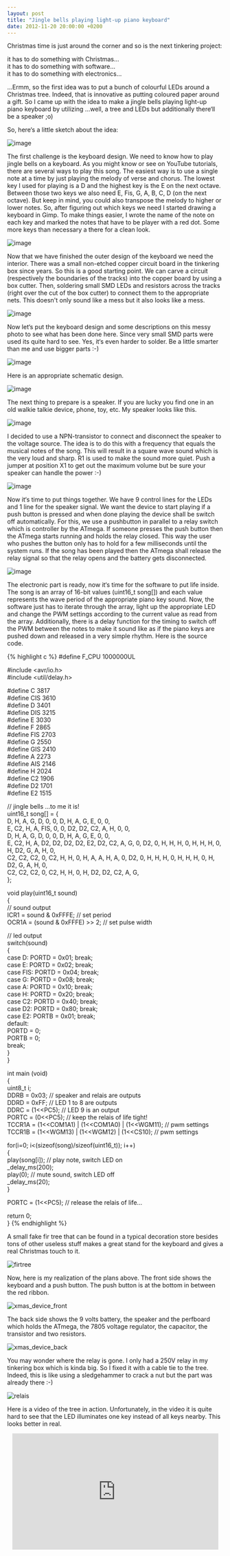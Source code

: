 ```yaml
---
layout: post
title: "Jingle bells playing light-up piano keyboard"
date: 2012-11-20 20:00:00 +0200
---
```


Christmas time is just around the corner and so is the next tinkering project:

<p>it has to do something with Christmas...<br />
it has to do something with software...<br />
it has to do something with electronics...</p>

...Ermm, so the first idea was to put a bunch of colourful LEDs around a Christmas tree. Indeed, that is innovative as putting coloured paper around a gift. So I came up with the idea to make a jingle bells playing light-up piano keyboard by utilizing ...well, a tree and LEDs but additionally there‘ll be a speaker ;o)

So, here‘s a little sketch about the idea:

![image](/images/jingle-bells-playing-light-up-piano-keyboard/concept.jpg)

The first challenge is the keyboard design. We need to know how to play jingle bells on a keyboard. As you might know or see on YouTube tutorials, there are several ways to play this song. The easiest way is to use a single note at a time by just playing the melody of verse and chorus. The lowest key I used for playing is a D and the highest key is the E on the next octave. Between those two keys we also need E, Fis, G, A, B, C, D (on the next octave). But keep in mind, you could also transpose the melody to higher or lower notes. So, after figuring out which keys we need I started drawing a keyboard in Gimp. To make things easier, I wrote the name of the note on each key and marked the notes that have to be player with a red dot. Some more keys than necessary a there for a clean look.

![image](/images/jingle-bells-playing-light-up-piano-keyboard/piano_keys.png)

Now that we have finished the outer design of the keyboard we need the interior. There was a small non-etched copper circuit board in the tinkering box since years. So this is a good starting point. We can carve a circuit (respectively the boundaries of the tracks) into the copper board by using a box cutter. Then, soldering small SMD LEDs and resistors across the tracks (right over the cut of the box cutter) to connect them to the appropriate nets. This doesn't only sound like a mess but it also looks like a mess.

![image](/images/jingle-bells-playing-light-up-piano-keyboard/soldering.jpg)

Now let‘s put the keyboard design and some descriptions on this messy photo to see what has been done here. Since very small SMD parts were used its quite hard to see. Yes, it‘s even harder to solder. Be a little smarter than me and use bigger parts :-)

![image](/images/jingle-bells-playing-light-up-piano-keyboard/soldering_overlay.jpg)

Here is an appropriate schematic design.

![image](/images/jingle-bells-playing-light-up-piano-keyboard/schem-leds.png)

The next thing to prepare is a speaker. If you are lucky you find one in an old walkie talkie device, phone, toy, etc. My speaker looks like this.

![image](/images/jingle-bells-playing-light-up-piano-keyboard/speaker.jpg)

I decided to use a NPN-transistor to connect and disconnect the speaker to the voltage source. The idea is to do this with a frequency that equals the musical notes of the song. This will result in a square wave sound which is the very loud and sharp. R1 is used to make the sound more quiet. Push a jumper at position X1 to get out the maximum volume but be sure your speaker can handle the power :-)

![image](/images/jingle-bells-playing-light-up-piano-keyboard/schem-speaker.png)

Now it‘s time to put things together. We have 9 control lines for the LEDs and 1 line for the speaker signal. We want the device to start playing if a push button is pressed and when done playing the device shall be switch off automatically. For this, we use a pushbutton in parallel to a relay switch which is controller by the ATmega. If someone presses the push button then the ATmega starts running and holds the relay closed. This way the user who pushes the button only has to hold for a few milliseconds until the system runs. If the song has been played then the ATmega shall release the relay signal so that the relay opens and the battery gets disconnected.

![image](/images/jingle-bells-playing-light-up-piano-keyboard/schem-atmel.png)

The electronic part is ready, now it‘s time for the software to put life inside. The song is an array of 16-bit values (uint16_t song[]) and each value represents the wave period of the appropriate piano key sound. Now, the software just has to iterate through the array, light up the appropriate LED and change the PWM settings according to the current value as read from the array. Additionally, there is a delay function for the timing to switch off the PWM between the notes to make it sound like as if the piano keys are pushed down and released in a very simple rhythm. Here is the source code.

{% highlight c %}
 #define F_CPU    1000000UL
   
 #include <avr/io.h>  
 #include <util/delay.h>  
   
 #define C    3817  
 #define CIS  3610  
 #define D    3401  
 #define DIS  3215  
 #define E    3030  
 #define F    2865  
 #define FIS  2703  
 #define G    2550  
 #define GIS  2410  
 #define A    2273  
 #define AIS  2146  
 #define H    2024  
 #define C2   1906  
 #define D2   1701  
 #define E2   1515

 // jingle bells ...to me it is!  
 uint16_t song[] = {  
   D,  H,  A,  G, D,   0,  0,  D,  H,  A,  G,  E,  0, 0,   
   E,  C2, H,  A, FIS, 0,  0,  D2, D2, C2, A,  H,  0, 0,  
   D,  H,  A,  G, D,   0,  0,  D,  H,  A,  G,  E,  0, 0,  
   E,  C2, H,  A, D2,  D2, D2, D2, E2, D2, C2, A,  G, 0, D2, 0,
   H,  H,  H,  0, H,   H,  H,  0,  H,  D2, G,  A,  H, 0,  
   C2, C2, C2, 0, C2,  H,  H,  0,  H,  A,  A,  H,  A, 0, D2, 0,
   H,  H,  H,  0, H,   H,  H,  0,  H,  D2, G,  A,  H, 0,  
   C2, C2, C2, 0, C2,  H,  H,  0,  H,  D2, D2, C2, A, G,  
 };  
   
 void play(uint16_t sound)  
 {  
   // sound output  
   ICR1 = sound & 0xFFFE; // set period  
   OCR1A = (sound & 0xFFFE) >> 2; // set pulse width  
   
   // led output  
   switch(sound)  
   {  
     case D:   PORTD = 0x01;  break;  
     case E:   PORTD = 0x02;  break;  
     case FIS: PORTD = 0x04;  break;  
     case G:   PORTD = 0x08;  break;  
     case A:   PORTD = 0x10;  break;  
     case H:   PORTD = 0x20;  break;  
     case C2:  PORTD = 0x40;  break;  
     case D2:  PORTD = 0x80;  break;  
     case E2:  PORTB = 0x01;  break;  
     default:  
       PORTD = 0;  
       PORTB = 0;  
       break;  
   }  
 }  
   
 int main (void)  
 {  
   uint8_t i;  
   DDRB = 0x03;  // speaker and relais are outputs  
   DDRD = 0xFF;  // LED 1 to 8 are outputs  
   DDRC = (1<<PC5); // LED 9 is an output  
   PORTC = (0<<PC5); // keep the relais of life tight!  
   TCCR1A = (1<<COM1A1) | (1<<COM1A0) | (1<<WGM11); // pwm settings
   TCCR1B = (1<<WGM13) | (1<<WGM12) | (1<<CS10);  // pwm settings
   
   for(i=0; i<(sizeof(song)/sizeof(uint16_t)); i++)  
   {  
     play(song[i]); // play note, switch LED on  
     _delay_ms(200);  
     play(0);    // mute sound, switch LED off  
     _delay_ms(20);  
   }  
   
   PORTC = (1<<PC5);  // release the relais of life...
   
   return 0;  
 }
{% endhighlight %}

<p>A small fake fir tree that can be found in a typical decoration store besides tons of other useless stuff makes a great stand for the keyboard and gives a real Christmas touch to it.</p>

![firtree](/images/jingle-bells-playing-light-up-piano-keyboard/firtree.jpg)

Now, here is my realization of the plans above. The front side shows the keyboard and a push button. The push button is at the bottom in between the red ribbon.

![xmas_device_front](/images/jingle-bells-playing-light-up-piano-keyboard/xmas_device_front.jpg)

The back side shows the 9 volts battery, the speaker and the perfboard which holds the ATmega, the 7805 voltage regulator, the capacitor, the transistor and two resistors.

![xmas_device_back](/images/jingle-bells-playing-light-up-piano-keyboard/xmas_device_back.jpg)

You may wonder where the relay is gone. I only had a 250V relay in my tinkering box which is kinda big. So I fixed it with a cable tie to the tree. Indeed, this is like using a sledgehammer to crack a nut but the part was already there :-)

![relais](/images/jingle-bells-playing-light-up-piano-keyboard/relais.jpg)

Here is a video of the tree in action. Unfortunately, in the video it is quite hard to see that the LED illuminates one key instead of all keys nearby. This looks better in real.

<div style="text-align: center;">
<iframe allowfullscreen="" frameborder="0" height="270" src="http://www.youtube.com/embed/cH0xqlzUgd0" width="480"></iframe>
</div>

